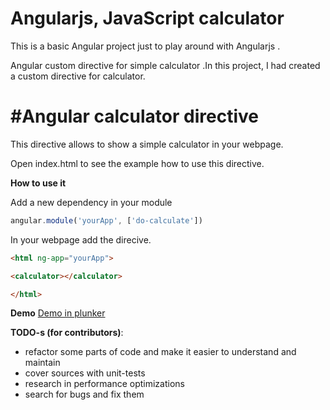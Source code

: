 # Angularjs, JavaScript  calculator

This is a basic Angular project  just to play around with Angularjs .
 
Angular custom directive for simple calculator .In this project, I had
created a custom directive for calculator.    

#Angular calculator directive
========================
This directive allows to show a simple calculator in your webpage.

Open index.html to see the example how to use this directive.


**How to use it**

 Add a new dependency in your module
```javascript
angular.module('yourApp', ['do-calculate'])
```

In your webpage add the direcive.

```html
<html ng-app="yourApp">

<calculator></calculator>

</html>
```
**Demo**
<a href="https://plnkr.co/edit/bU6M2N?p=preview"> Demo in plunker </a>

**TODO-s (for contributors)**:

 * refactor some parts of code and make it easier to understand and maintain
 * cover sources with unit-tests
 * research in performance optimizations
 * search for bugs and fix them
 
